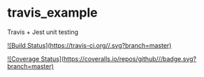 # travis_example
Travis + Jest unit testing

[![Build Status](https://travis-ci.org/<github username>/<repo name>.svg?branch=master)](https://travis-ci.org/GBeauny/travis_example?branch=master)


[![Coverage Status](https://coveralls.io/repos/github/<github username>/<repo name>/badge.svg?branch=master)](https://coveralls.io/github/GBeauny/travis_example?branch=master)
